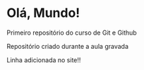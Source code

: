 # Olá, Mundo!
 Primeiro repositório do curso de Git e Github

 Repositório criado durante a aula gravada

  Linha adicionada no site!!



